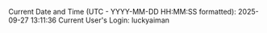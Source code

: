 Current Date and Time (UTC - YYYY-MM-DD HH:MM:SS formatted): 2025-09-27 13:11:36
Current User's Login: luckyaiman
